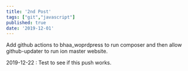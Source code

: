 ```yaml
---
title: '2nd Post'
tags: ["git","javascript"]
published: true
date: '2019-12-01'
---
```


Add github actions to bhaa_woprdpress to run composer and then allow github-updater to run ion master website.

2019-12-22 : Test to see if this push works.